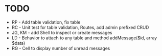 TODO
====

* RP - Add table validation, fix table
* RC - Unit test for table validation, Routes, add admin prefixed CRUD
* JG, KM - add Shell to inspect or create messages
* LD - Behavior to attach to any table and method addMessage($id, array $data)
* RG - Cell to display number of unread messages
